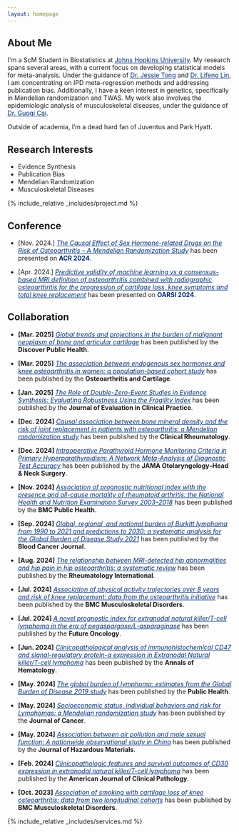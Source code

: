 ```yaml
---
layout: homepage
---
```


## About Me

I'm a ScM Student in Biostatistics at <a href="https://www.jhu.edu" style="color:#002D72">Johns Hopkins University</a>. My research spans several areas, with a current focus on developing statistical models for meta-analysis. Under the guidance of <a href="https://publichealth.jhu.edu/faculty/4789/jiayi-jessie-tong" style="color:#002D72">Dr. Jessie Tong</a> and <a href="https://publichealth.arizona.edu/directory/lifeng-lin" style="color:#002D72">Dr. Lifeng Lin</a>, I am concentrating on IPD meta-regression methods and addressing publication bias. Additionally, I have a keen interest in genetics, specifically in Mendelian randomization and TWAS. My work also involves the epidemiologic analysis of musculoskeletal diseases, under the guidance of <a href="https://ggws.ahmu.edu.cn/2021/0922/c940a108940/page.htm" style="color:#002D72">Dr. Guoqi Cai</a>.

Outside of academia, I’m a dead hard fan of Juventus and Park Hyatt.

## Research Interests
- Evidence Synthesis
- Publication Bias
- Mendelian Randomization
- Musculoskeletal Diseases




{% include_relative _includes/project.md %}
## Conference
- [Nov. 2024.] <a href="https://acrabstracts.org/abstract/the-causal-effect-of-sex-hormone-related-drugs-on-the-risk-of-osteoarthritis-a-mendelian-randomization-study/" target="_blank" style="color:#002D72">*The Causal Effect of Sex Hormone-related Drugs on the Risk of Osteoarthritis – A Mendelian Randomization Study*</a> has been presented on **<span style="color:#002D72">ACR 2024</span>**.

- [Apr. 2024.] <a href="https://www.oarsijournal.com/article/S1063-4584(24)00544-2/abstract" target="_blank" style="color:#002D72">*Predictive validity of machine learning vs a consensus-based MRI definition of osteoarthritis combined with radiographic osteoarthritis for the progression of cartilage loss, knee symptoms and total knee replacement*</a> has been presented on **<span style="color:#002D72">OARSI 2024</span>**.
  


## Collaboration
- **[Mar. 2025]** <a href="https://link.springer.com/article/10.1186/s12982-025-00491-z#citeas" target="_blank" style="color:#002D72">*Global trends and projections in the burden of malignant neoplasm of bone and articular cartilage*</a> has been published by the **Discover Public Health**.

- **[Mar. 2025]** <a href="https://www.oarsijournal.com/article/S1063-4584(25)00825-8/abstract" target="_blank" style="color:#002D72">*The association between endogenous sex hormones and knee osteoarthritis in women: a population-based cohort study*</a> has been published by the **Osteoarthritis and Cartilage**.

- **[Jan. 2025]** <a href="https://onlinelibrary.wiley.com/doi/abs/10.1111/jep.14301" target="_blank" style="color:#002D72">*The Role of Double-Zero-Event Studies in Evidence Synthesis: Evaluating Robustness Using the Fragility Index*</a> has been published by the **Journal of Evaluation in Clinical Practice**.

- **[Dec. 2024]** <a href="https://link.springer.com/article/10.1007/s10067-024-07289-5" target="_blank" style="color:#002D72">*Causal association between bone mineral density and the risk of joint replacement in patients with osteoarthritis: a Mendelian randomization study*</a> has been published by the **Clinical Rheumatology**.

- **[Dec. 2024]** <a href="https://jamanetwork.com/journals/jamaotolaryngology/article-abstract/2827787" target="_blank" style="color:#002D72">*Intraoperative Parathyroid Hormone Monitoring Criteria in Primary Hyperparathyroidism: A Network Meta-Analysis of Diagnostic Test Accuracy*</a> has been published by the **JAMA Otolaryngology–Head & Neck Surgery**.
  
- **[Nov. 2024]** <a href="https://bmcpublichealth.biomedcentral.com/articles/10.1186/s12889-024-20795-0" target="_blank" style="color:#002D72">*Association of prognostic nutritional index with the presence and all-cause mortality of rheumatoid arthritis: the National Health and Nutrition Examination Survey 2003–2018*</a> has been published by the **BMC Public Health**.

- **[Sep. 2024]** <a href="https://www.nature.com/articles/s41408-024-01138-z" target="_blank" style="color:#002D72">*Global, regional, and national burden of Burkitt lymphoma from 1990 to 2021 and predictions to 2030: a systematic analysis for the Global Burden of Disease Study 2021*</a> has been published by the **Blood Cancer Journal**.

- **[Aug. 2024]** <a href="https://link.springer.com/article/10.1007/s00296-024-05678-2" target="_blank" style="color:#002D72">*The relationship between MRI-detected hip abnormalities and hip pain in hip osteoarthritis: a systematic review*</a> has been published by the **Rheumatology International**.

- **[Jul. 2024]** <a href="https://link.springer.com/article/10.1186/s12891-024-07710-9" target="_blank" style="color:#002D72">*Association of physical activity trajectories over 8 years and risk of knee replacement: data from the osteoarthritis initiative*</a> has been published by the **BMC Musculoskeletal Disorders**.

- **[Jul. 2024]** <a href="https://www.tandfonline.com/doi/abs/10.1080/14796694.2024.2376512" target="_blank" style="color:#002D72">*A novel prognostic index for extranodal natural killer/T-cell lymphoma in the era of pegaspargase/L-asparaginase*</a> has been published by the **Future Oncology**.

- **[Jun. 2024]** <a href="https://link.springer.com/article/10.1007/s00277-024-05852-3" target="_blank" style="color:#002D72">*Clinicopathological analysis of immunohistochemical CD47 and signal-regulatory protein-α expression in Extranodal Natural killer/T-cell lymphoma*</a> has been published by the **Annals of Hematology**.

- **[May. 2024]** <a href="https://www.sciencedirect.com/science/article/abs/pii/S0033350623004535" target="_blank" style="color:#002D72">*The global burden of lymphoma: estimates from the Global Burden of Disease 2019 study*</a> has been published by the **Public Health**.

- **[May. 2024]** <a href="https://www.jcancer.org/v15p3760.htm" target="_blank" style="color:#002D72">*Socioeconomic status, individual behaviors and risk for Lymphomas: a Mendelian randomization study*</a> has been published by the **Journal of Cancer**.

- **[May. 2024]** <a href="https://www.sciencedirect.com/science/article/abs/pii/S0304389424005892" target="_blank" style="color:#002D72">*Association between air pollution and male sexual function: A nationwide observational study in China*</a> has been published by the **Journal of Hazardous Materials**.

- **[Feb. 2024]** <a href="https://academic.oup.com/ajcp/advance-article-abstract/doi/10.1093/ajcp/aqae012/7612824" target="_blank" style="color:#002D72">*Clinicopathologic features and survival outcomes of CD30 expression in extranodal natural killer/T-cell lymphoma*</a> has been published by the **American Journal of Clinical Pathology**.

- **[Oct. 2023]** <a href="https://www.sciencedirect.com/science/article/pii/S089990072200346X" target="_blank" style="color:#002D72">*Association of smoking with cartilage loss of knee osteoarthritis: data from two longitudinal cohorts*</a> has been published by **BMC Musculoskeletal Disorders**. 



{% include_relative _includes/services.md %}

